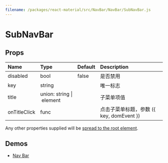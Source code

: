```yaml
---
filename: /packages/react-material/src/NavBar/NavBar/SubNavBar.js
---
```


<!--- This documentation is automatically generated, do not try to edit it. -->

# SubNavBar



## Props

| Name | Type | Default | Description |
|:-----|:-----|:--------|:------------|
| <span class="prop-name">disabled</span> | <span class="prop-type">bool | <span class="prop-default">false</span> | 是否禁用 |
| <span class="prop-name">key</span> | <span class="prop-type">string |  | 唯一标志 |
| <span class="prop-name">title</span> | <span class="prop-type">union:&nbsp;string&nbsp;&#124;<br>&nbsp;element<br> |  | 子菜单项值 |
| <span class="prop-name">onTitleClick</span> | <span class="prop-type">func |  | 点击子菜单标题，参数 ({ key, domEvent }) |

Any other properties supplied will be [spread to the root element](/guides/api#spread).

## Demos

- [Nav Bar](/demos/nav-bar)

